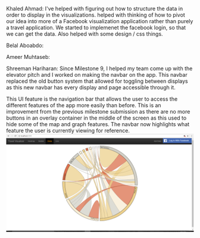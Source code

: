 Khaled Ahmad:
I've helped with figuring out how to structure the data in order to display in the visualizations. helped with thinking of how to pivot our idea into more of a Facebook visualization application rather than purely a travel application. We started to implemenet the facebook login, so that we can get the data. Also helped with some design / css things. 

Belal Aboabdo:

Ameer Muhtaseb:

Shreeman Hariharan: Since Milestone 9, I helped my team come up with the elevator pitch and I worked on making the navbar on the app. 
This navbar replaced the old button system that allowed for toggling between displays as this new navbar has every display and page 
accessible through it.

This UI feature is the navigation bar that allows the user to access the different features of the app more easily than before. This
is an improvement from the previous milestone submission as there are no more buttons in an overlay container in the middle of the 
screen as this used to hide some of the map and graph features. The navbar now highlights what feature the user is currently viewing 
for reference.
![alt tag](https://github.com/ameezus/cogs121/blob/master/ms11navbar.PNG)

